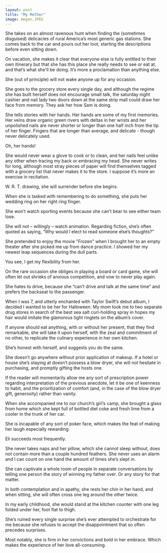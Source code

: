 ```yaml
---
layout: post
title: "My Mother"
image: megan.JPEG
---
```


She takes on an almost ravenous hunt when finding the (sometimes disguised) delicacies of rural America’s most generic gas stations. She comes back to the car and pours out her loot, starting the descriptions before even sitting down. 

On vacation, she makes it clear that everyone else is fully entitled to their own itinerary but that she has this place she really needs to see or eat at, and that’s what she'll be doing. It’s more a proclamation than anything else.

She (out of principle) will not wake anyone up for any occasion.

She goes to the grocery store every single day, and although the regime she has built herself does not encourage small talk, the saturday night cashier and nail lady two doors down at the same strip mall could draw her face from memory. They ask her how Sam is doing. 

She tells stories with her hands. Her hands are some of my first memories. Her veins draw organic green rivers with deltas in her wrists and her unpolished nails are never shorter or longer than one half inch from the tip of her finger. Fingers that are longer than average, and delicate - though never delicately used.

Oh, her hands!

She would never wear a glove to cook or to clean, and her nails feel unlike any other when tracing my back or embracing my head. She never writes for long, although most stray pieces of paper will find themselves tagged with a grocery list that never makes it to the store. I suppose it’s more an exercise in recitation. 

W. R. T. drawing, she will surrender before she begins. 

When she is tasked with remembering to do something, she puts her wedding ring on her right ring finger. 

She won’t watch sporting events because she can’t bear to see either team lose.
 
She will not – willingly – watch animation. Regarding fiction, she’s often quoted as saying, “Why would I elect to read someone else’s thoughts?”

She pretended to enjoy the movie "Frozen" when I brought her to an empty theater after she picked me up from dance practice. I showed her my newest leap sequences during the dull parts.

You see, I get my flexibility from her.

On the rare occasion she obliges in playing a board or card game, she will often let out shrieks of anxious competition, and vow to never play again.

She hates to drive, because she “can’t drive and talk at the same time” and prefers the backseat to the passenger. 

When I was 7, and utterly enchanted with Taylor Swift’s debut album, I decided I wanted to be her for Halloween. My mom took me to two separate drug stores in search of the best sea salt curl-holding spray in hopes my hair would imitate the glamorous tight ringlets on the album’s cover. 

If anyone should eat anything, with or without her present, that they find remarkable, she will take it upon herself, with the zeal and commitment of no other, to replicate the culinary experience in her own kitchen. 

She’s honest with herself, and suggests you do the same. 

She doesn’t go anywhere without prior application of makeup. If a hotel or house she’s staying at doesn’t possess a blow dryer, she will not hesitate in purchasing, and promptly gifting the hosts one. 

If the reader will momentarily allow me any sort of prescription power regarding interpretation of the previous anecdote, let it be one of keenness to habit, and the prioritization of comfort (and, in the case of the blow dryer gift, generosity) rather than vanity. 

When she accompanied me to our church’s girl’s camp, she brought a glass from home which she kept full of bottled diet coke and fresh lime from a cooler in the trunk of her car. 

She is incapable of any sort of poker face, which makes the feat of making her laugh especially rewarding. 

Eli succeeds most frequently. 

She never takes naps and her pillow, which she cannot sleep without, does not contain more than a couple hundred feathers. She never uses an alarm and I can count on one hand the amount of times she’s slept in. 

She can captivate a whole room of people in separate conversations by telling one person the story of winning my father over. Or any story for that matter. 

In both contemplation and in apathy, she rests her chin in her hand, and when sitting, she will often cross one leg around the other twice. 

In my early childhood, she would stand at the kitchen counter with one leg folded under her, foot flat to thigh. 

She’s ruined every single surprise she’s ever attempted to orchestrate for me because she refuses to accept the disappointment that so often precedes surprises. 

Most notably, she is firm in her convictions and bold in her embrace. Which makes the experience of her love all-consuming. 
